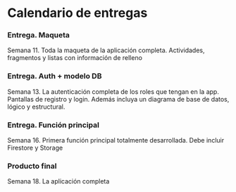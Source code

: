 # Calendario de entregas

### Entrega. Maqueta
Semana 11. Toda la maqueta de la aplicación completa. Actividades, fragmentos y listas con información de relleno

### Entrega. Auth + modelo DB
Semana 13. La autenticación completa de los roles que tengan en la app. Pantallas de registro y login. Además incluya un diagrama de base de datos, lógico y estructural.

### Entrega. Función principal
Semana 16. Primera función principal totalmente desarrollada. Debe incluir Firestore y Storage

### Producto final
Semana 18. La aplicación completa
